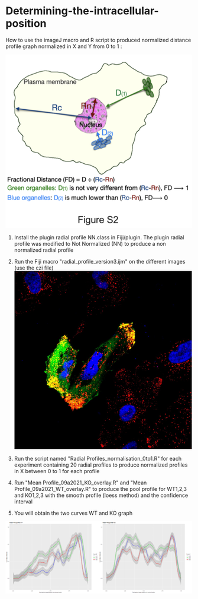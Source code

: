 # Determining-the-intracellular-position

How to use the imageJ macro and R script to produced normalized distance profile graph normalized in X and Y from 0 to 1 : 

![shema ](./shema.png)

1) Install the plugin radial profile NN.class in Fiji/plugin.
The plugin radial profile was modified to Not Normalized (NN) to produce a non normalized radial profile

2) Run the Fiji macro "radial_profile_version3.ijm" on the different images (use the czi file) 
 ![confocal image ](./image_2.jpg)

3) Run the script named "Radial Profiles_normalisation_0to1.R" for each experiment containing 20 radial profiles to produce  normalized profiles in X  between 0 to 1 for each profile

4) Run "Mean Profile_09a2021_KO_overlay.R" and "Mean Profile_09a2021_WT_overlay.R" to produce the pool profile for WT1,2,3 and KO1,2,3 with the smooth profile (loess method) and the confidence interval

5) You will obtain the two curves WT and KO graph

![WT versus KO radial distance to nucleus ](./Normalized_radial_profile.png)
